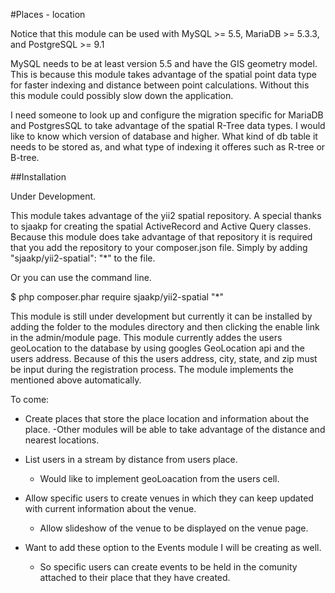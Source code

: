 #Places - location

Notice that this module can be used with MySQL >= 5.5, MariaDB >= 5.3.3, and PostgreSQL >= 9.1

MySQL needs to be at least version 5.5 and have the GIS geometry model. This is because this module 
takes advantage of the spatial point data type for faster indexing and distance between point calculations. 
Without this this module could possibly slow down the application. 

I need someone to look up and configure the migration specific for MariaDB and PostgresSQL to take advantage of the
spatial R-Tree data types. I would like to know which version of database and higher. What kind of db table it needs to be 
stored as, and what type of indexing it offeres such as R-tree or B-tree. 

##Installation

Under Development.

This module takes advantage of the yii2 spatial repository. A special thanks to sjaakp for creating the spatial ActiveRecord and Active
Query classes. Because this module does take advantage of that  repository it is required that you add the repository to your composer.json 
file. Simply by adding "sjaakp/yii2-spatial": "*" to the file. 

Or you can use the command line. 

$ php composer.phar require sjaakp/yii2-spatial "*"

This module is still under development but currently it can be installed by adding the folder to the modules directory and then clicking the enable link in the admin/module page. This module currently addes the users geoLocation to the database by using googles GeoLocation api and the users address. Because of this the users address, city, state, and zip must be input during the registration process. The module implements the mentioned above automatically. 

To come:
  - Create places that store the place location and information about the place. 
    -Other modules will be able to take advantage of the distance and nearest locations. 
  - List users in a stream by distance from users place. 
     - Would like to implement geoLoacation from the users cell. 
  - Allow specific users to create venues in which they can keep updated with current information about the venue. 
    - Allow slideshow of the venue to be displayed on the venue page. 
  
  - Want to add these option to the Events module I will be creating as well. 
    - So specific users can create events to be held in the comunity attached to their place that they have created. 
